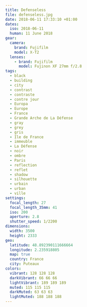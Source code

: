 ```yaml
---
title: Defenseless
file: defenseless.jpg
date: 2018-06-11 17:33:10 +01:00
dates:
  iso: 2018-06-11
  human: 11 June 2018
gear:
  camera:
    brand: Fujifilm
    model: X-T2
  lenses:
    - brand: Fujifilm
      model: Fujinon XF 27mm f/2.8
tags:
  - black
  - building
  - city
  - contrast
  - contraste
  - contre jour
  - Europa
  - Europe
  - France
  - Grande Arche de La Défense
  - gray
  - grey
  - gris
  - Ile de France
  - immeuble
  - La Défense
  - noir
  - ombre
  - Paris
  - reflection
  - reflet
  - shadow
  - silhouette
  - urbain
  - urban
  - ville
settings:
  focal_length: 27
  focal_length_35mm: 41
  iso: 200
  aperture: 2.8
  shutter_speed: 1/2200
dimensions:
  width: 3500
  height: 2333
geo:
  latitude: 48.892390111666664
  longitude: 2.235918805
  map: true
  country: France
  city: Puteaux
colors:
  vibrant: 128 128 128
  darkVibrant: 66 66 66
  lightVibrant: 189 189 189
  muted: 115 115 115
  darkMuted: 63 63 63
  lightMuted: 188 188 188
---
```



